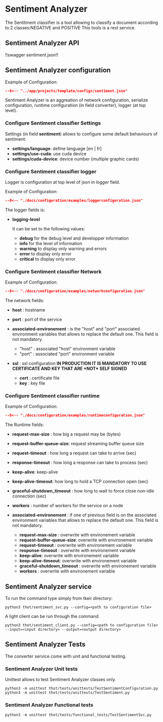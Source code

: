 # Sentiment Analyzer

The Sentitment classifier is a tool allowing to classify a document according to 2 classes:NEGATIVE and POSITIVE
This tools is a rest service.

## Sentiment Analyzer API

!!swagger sentiment.json!!

## Sentiment Analyzer configuration

Example of Configuration:


```json title="search.json"
--8<-- "../app/projects/template/configs/sentiment.json"
```

Sentiment Analyzer is an aggreation of network configuration, serialize configuration, runtime configuration (in field converter), logger (at top level).

### Configure Sentiment classifier Settings

Settings (in field **sentiment**) allows to configure some default behaviours of sentiment:

- **settings/language**: define language \[en | fr\]
- **settings/use-cuda**: use cuda device
- **settings/cuda-device**: device number (multiple graphic cards)

### Configure Sentiment classifier logger

Logger is configuration at top level of json in *logger* field.

Example of Configuration:

```json title="logger configuration"
--8<-- "./docs/configuration/examples/loggerconfiguration.json"
```

The logger fields is:

- **logging-level**

  It can be set to the following values:

  - **debug** for the debug level and developper information
  - **info** for the level of information
  - **warning** to display only warning and errors
  - **error** to display only error
  - **critical** to display only error

### Configure Sentiment classifier Network

Example of Configuration:

```json title="network configuration"
--8<-- "./docs/configuration/examples/networkconfiguration.json"
```

The network fields:

- **host** : hostname

- **port** : port of the service

- **associated-environement** : is the "host" and "port" associated environment variables that allows to replace the default one. This field is not mandatory.

  - "host" : associated "host" environment variable
  - "port" : associated "port" environment variable

- **ssl** : ssl configuration **IN PRODUCTION IT IS MANDATORY TO USE CERTIFICATE AND KEY THAT ARE \*NOT\* SELF SIGNED**

  - **cert** : certificate file
  - **key** : key file


### Configure Sentiment classifier runtime

Example of Configuration:

```json title="network configuration"
--8<-- "./docs/configuration/examples/runtimeconfiguration.json"
```

The Runtime fields:

- **request-max-size** : how big a request may be (bytes)

- **request-buffer-queue-size**: request streaming buffer queue size

- **request-timeout** : how long a request can take to arrive (sec)

- **response-timeout** : how long a response can take to process (sec)

- **keep-alive**: keep-alive

- **keep-alive-timeout**: how long to hold a TCP connection open (sec)

- **graceful-shutdown_timeout** : how long to wait to force close non-idle connection (sec)

- **workers** : number of workers for the service on a node

- **associated-environement** : if one of previous field is on the associated environment variables that allows to replace the  default one. This field is not mandatory.

  - **request-max-size** : overwrite with environement variable
  - **request-buffer-queue-size**: overwrite with environement variable
  - **request-timeout** : overwrite with environement variable
  - **response-timeout** : overwrite with environement variable
  - **keep-alive**: overwrite with environement variable
  - **keep-alive-timeout**: overwrite with environement variable
  - **graceful-shutdown_timeout** : overwrite with environement variable
  - **workers** : overwrite with environement variable

## Sentiment Analyzer service

To run the command type simply from tkeir directory:

```shell
python3 thot/sentiment_svc.py --config=<path to configuration file>
```

A light client can be run through the command

```shell
python3 thot/sentiment_client.py --config=<path to configuration file> --input=<input directory> --output=<output directory>
```

## Sentiment Analyzer Tests

The converter service come with unit and functional testing.

### Sentiment Analyzer Unit tests

Unittest allows to test Sentiment Analyzer classes only.

```shell
python3 -m unittest thot/tests/unittests/TestSentimentConfiguration.py
python3 -m unittest thot/tests/unittests/TestSentiment.py
```

### Sentiment Analyzer Functional tests

```shell
python3 -m unittest thot/tests/functional_tests/TestSentimentSvc.py
```
